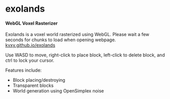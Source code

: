 # exolands

#### WebGL Voxel Rasterizer

Exolands is a voxel world rasterized using WebGL. Please wait a few seconds for chunks to load when opening webpage.
[kvxy.github.io/exolands](https://kvxy.github.io/exolands/)

Use WASD to move, right-click to place block, left-click to delete block, and ctrl to lock your cursor.

Features include:
- Block placing/destroying
- Transparent blocks
- World generation using OpenSimplex noise
